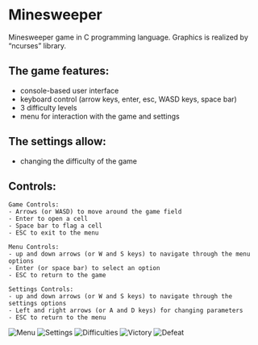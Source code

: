 # Minesweeper
Minesweeper game in C programming language. Graphics is realized by “ncurses” library.

## The game features:
- console-based user interface
- keyboard control (arrow keys, enter, esc, WASD keys, space bar)
- 3 difficulty levels
- menu for interaction with the game and settings

## The settings allow:
- changing the difficulty of the game

## Controls:

  	Game Controls: 
  	- Arrows (or WASD) to move around the game field
	- Enter to open a cell
  	- Space bar to flag a cell
	- ESC to exit to the menu

	Menu Controls: 
	- up and down arrows (or W and S keys) to navigate through the menu options
	- Enter (or space bar) to select an option
	- ESC to return to the game

	Settings Controls: 
	- up and down arrows (or W and S keys) to navigate through the settings options
	- Left and right arrows (or A and D keys) for changing parameters
	- ESC to return to the menu
 
![Menu](https://github.com/DenCoderEXE/Minesweeper/main/src/Menu.gif)
![Settings](https://github.com/DenCoderEXE/Minesweeper/main/src/Settings.gif)
![Difficulties](https://github.com/DenCoderEXE/Minesweeper/main/src/Difficulties.gif)
![Victory](https://github.com/DenCoderEXE/Minesweeper/main/src/Victory.gif)
![Defeat](https://github.com/DenCoderEXE/Minesweeper/main/src/Defeat.gif)
